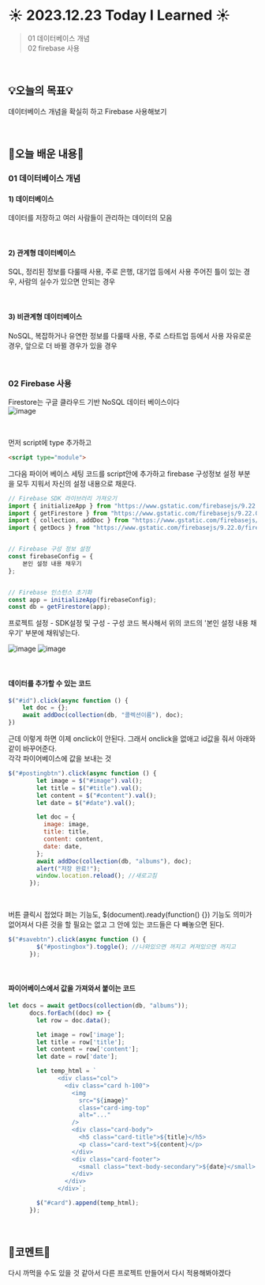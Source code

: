 # ☀️ 2023.12.23 Today I Learned ☀️
>01 데이터베이스 개념 <br/>
02 firebase 사용 <br/>

<br/>

## 💡오늘의 목표💡
데이터베이스 개념을 확실히 하고 Firebase 사용해보기

<br/>

## 📖오늘 배운 내용📖
### 01 데이터베이스 개념
#### 1) 데이터베이스
데이터를 저장하고 여러 사람들이 관리하는 데이터의 모음

<br/>

#### 2) 관계형 데이터베이스
SQL, 정리된 정보를 다룰때 사용, 주로 은행, 대기업 등에서 사용
주어진 틀이 있는 경우, 사람의 실수가 있으면 안되는 경우

<br/>

#### 3) 비관계형 데이터베이스
NoSQL, 복잡하거나 유연한 정보를 다룰때 사용, 주로 스타트업 등에서 사용
자유로운 경우, 앞으로 더 바뀔 경우가 있을 경우

<br/>
 
### 02 Firebase 사용
Firestore는 구글 클라우드 기반 NoSQL 데이터 베이스이다 <br/>
![image](https://github.com/limhyerin/TIL/assets/70150896/34d77823-5614-470d-a0e9-0b39026ecea7)

<br/>
 
먼저 script에 type 추가하고
```html
<script type="module">
```
그다음 파이어 베이스 세팅 코드를 script안에 추가하고 firebase 구성정보 설정 부분을 모두 지워서 자신의 설정 내용으로 채운다.
```js
// Firebase SDK 라이브러리 가져오기
import { initializeApp } from "https://www.gstatic.com/firebasejs/9.22.0/firebase-app.js";
import { getFirestore } from "https://www.gstatic.com/firebasejs/9.22.0/firebase-firestore.js";
import { collection, addDoc } from "https://www.gstatic.com/firebasejs/9.22.0/firebase-firestore.js";
import { getDocs } from "https://www.gstatic.com/firebasejs/9.22.0/firebase-firestore.js";


// Firebase 구성 정보 설정
const firebaseConfig = {
	본인 설정 내용 채우기 
};


// Firebase 인스턴스 초기화
const app = initializeApp(firebaseConfig);
const db = getFirestore(app);
```

프로젝트 설정 - SDK설정 및 구성 - 구성 코드 복사해서 위의 코드의 '본인 설정 내용 채우기' 부분에 채워넣는다. <br/>

![image](https://github.com/limhyerin/TIL/assets/70150896/53780261-0be8-4bd1-a27e-b6c0b70520f1)
![image](https://github.com/limhyerin/TIL/assets/70150896/f6e2f1d6-db12-4038-b39c-03099deec84b)

<br/>

#### 데이터를 추가할 수 있는 코드
```js
$("#id").click(async function () {
    let doc = {};
    await addDoc(collection(db, "콜렉션이름"), doc);
})
``` 

근데 이렇게 하면 이제 onclick이 안된다. 그래서 onclick을 없애고 id값을 줘서 아래와 같이 바꾸어준다. <br/>
각각 파이어베이스에 값을 보내는 것 <br/>
```js
$("#postingbtn").click(async function () {
        let image = $("#image").val();
        let title = $("#title").val();
        let content = $("#content").val();
        let date = $("#date").val();

        let doc = {
          image: image,
          title: title,
          content: content,
          date: date,
        };
        await addDoc(collection(db, "albums"), doc);
        alert("저장 완료!");
        window.location.reload(); //새로고침
      });
```
<br/>

버튼 클릭시 접었다 펴는 기능도, $(document).ready(function() {}) 기능도 의미가 없어져서 다른 것을 할 필요는 없고 그 안에 있는 코드들은 다 빼놓으면 된다.
```js
$("#savebtn").click(async function () {
        $("#postingbox").toggle(); //나와있으면 꺼지고 켜져있으면 꺼지고
      });
``` 

<br/>

#### 파이어베이스에서 값을 가져와서 붙이는 코드
```js
let docs = await getDocs(collection(db, "albums"));
      docs.forEach((doc) => {
        let row = doc.data();

        let image = row['image'];
        let title = row['title'];
        let content = row['content'];
        let date = row['date'];

        let temp_html = `
              <div class="col">
                <div class="card h-100">
                  <img
                    src="${image}"
                    class="card-img-top"
                    alt="..."
                  />
                  <div class="card-body">
                    <h5 class="card-title">${title}</h5>
                    <p class="card-text">${content}</p>
                  </div>
                  <div class="card-footer">
                    <small class="text-body-secondary">${date}</small>
                  </div>
                </div>
              </div>`;

        $("#card").append(temp_html);
      });
```
<br/>

## 🧸코멘트🧸
다시 까먹을 수도 있을 것 같아서 다른 프로젝트 만들어서 다시 적용해봐야겠다
